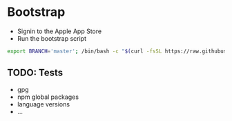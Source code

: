 # Bootstrap

- Signin to the Apple App Store
- Run the bootstrap script

```bash
export BRANCH='master'; /bin/bash -c "$(curl -fsSL https://raw.githubusercontent.com/mvgijssel/setup/$BRANCH/dotfiles/bootstrap.sh)"
```

## TODO: Tests

- gpg
- npm global packages
- language versions
- ...

